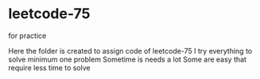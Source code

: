 # leetcode-75
for practice

Here the folder is created to assign code of leetcode-75
    I try everything to solve minimum one problem
    Sometime is needs a lot 
    Some are easy that require less time to solve 